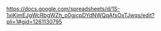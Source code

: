 https://docs.google.com/spreadsheets/d/1S-1xjKjmEJgWcRbgWZh_p0gjcpDYdNWQqAfsOxTJwqs/edit?pli=1#gid=1261130795
